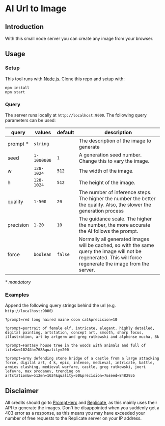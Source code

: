 # AI Url to Image

## Introduction

With this small node server you can create any image from your browser.

## Usage

### Setup

This tool runs with [Node.js](https://nodejs.org/en/). Clone this repo and setup with:

```
npm install
npm start
```

### Query

The server runs locally at `http://localhost:9000`. The following query parameters can be used:

| query     | values      | default | description                                                                                                                                                   |
| --------- | ----------- | ------- | ------------------------------------------------------------------------------------------------------------------------------------------------------------- |
| prompt \* | `string`    |         | The description of the image to generate                                                                                                                      |
| seed      | `1-1000000` | `1`     | A generation seed number. Change this to vary the image.                                                                                                      |
| w         | `128-1024`  | `512`   | The width of the image.                                                                                                                                       |
| h         | `128-1024`  | `512`   | The height of the image.                                                                                                                                      |
| quality   | `1-500`     | `20`    | The number of inference steps. The higher the number the better the quality. Also, the slower the generation process                                          |
| precision | `1-20`      | `10`    | The guidance scale. The higher the number, the more accurate the AI follows the prompt.                                                                       |
| force     | `boolean`   | `false` | Normally all generated images will be cached, so with the same query the image will not be regenerated. This will force regenerate the image from the server. |

_\* mandatory_

### Examples

Append the following query strings behind the url (e.g. `http://localhost:9000`)

`?prompt=red long haired maine coon cat&precision=10`

`?prompt=portrait of female elf, intricate, elegant, highly detailed, digital painting, artstation, concept art, smooth, sharp focus, illustration, art by artgerm and greg rutkowski and alphonse mucha, 8k`

`?prompt=Fantasy house tree in the woods with animals and full of life&w=1024&h=768&quality=200`

`?prompt=army defending stone bridge of a castle from a large attacking force, digital art, 4 k, epic, intense, medieval, intricate, battle, armies clashing, medieval warfare, castle, greg rutkowski, joeri lefevre, max prodanov, trending on artstation&w=512&h=1024&quality=50&precision=7&seed=8482955`

## Disclaimer

All credits should go to [PromptHero](https://prompthero.com/) and [Replicate](https://replicate.com/prompthero/openjourney), as this mainly uses their API to generate the images. Don't be disappointed when you suddenly get a 403 error as a response, as this means you may have exceeded your number of free requests to the Replicate server on your IP address.

